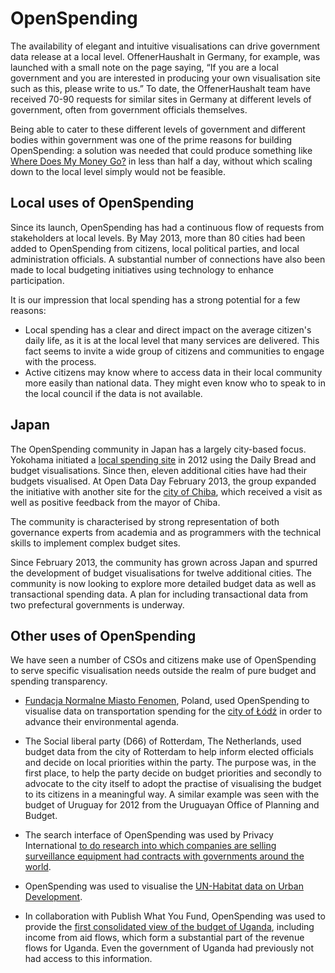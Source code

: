 # OpenSpending

The availability of elegant and intuitive visualisations can drive government data release at a local level. OffenerHaushalt in Germany, for example, was launched with a small note on the page saying, “If you are a local government and you are interested in producing your own visualisation site such as this, please write to us.” To date, the OffenerHaushalt team have received 70-90 requests for similar sites in Germany at different levels of government, often from government officials themselves. 

Being able to cater to these different levels of government and different bodies within government was one of the prime reasons for building OpenSpending: a solution was needed that could produce something like <a href="http://wheredoesmymoneygo.org">Where Does My Money Go?</a> in less than half a day, without which scaling down to the local level simply would not be feasible. 


## Local uses of OpenSpending 

Since its launch, OpenSpending has had a continuous flow of requests from stakeholders at local levels. By May 2013, more than 80 cities had been added to OpenSpending from citizens, local political parties, and local administration officials. A substantial number of connections have also been made to local budgeting initiatives using technology to enhance participation. 

It is our impression that local spending has a strong potential for a few reasons:

* Local spending has a clear and direct impact on the average citizen's daily life, as it is at the local level that many services are delivered. This fact seems to invite a wide group of citizens and communities to engage with the process.
* Active citizens may know where to access data in their local community more easily than national data. They might even know who to speak to in the local council if the data is not available.

## Japan

The OpenSpending community in Japan has a largely city-based focus. Yokohama initiated a <a href="http://spending.jp/">local spending site</a>  in 2012 using the Daily Bread and budget visualisations. Since then, eleven additional cities have had their budgets visualised. At Open Data Day February 2013, the group expanded the initiative with another site for the <a href="http://chiba.spending.jp/">city of Chiba</a>, which received a visit as well as positive feedback from the mayor of Chiba.

The community is characterised by strong representation of both governance experts from academia and as programmers with the technical skills to implement complex budget sites.  

Since February 2013, the community has grown across Japan and spurred the development of budget visualisations for twelve additional cities.  The community is now looking to explore more detailed budget data as well as transactional spending data. A plan for including transactional data from two prefectural governments is underway. 

## Other uses of OpenSpending

We have seen a number of CSOs and citizens make use of OpenSpending to serve specific visualisation needs outside the realm of pure budget and spending transparency.  

* <a href="http://www.fundacjafenomen.pl/">Fundacja Normalne Miasto Fenomen</a>, Poland, used OpenSpending to visualise data on transportation spending for the <a href="http://www.google.com/url?q=http%3A%2F%2Fopenspending.org%2Flodz_2013_transport_budget&sa=D&sntz=1&usg=AFQjCNGQheo8Wg1kQ7ztn27o2k7TqcsV8Q">city of  Łódź</a> in order to advance their environmental agenda. 
	
* The Social liberal party (D66) of Rotterdam, The Netherlands, used budget data from the city of Rotterdam to help inform elected officials and decide on local priorities within the party. The purpose was, in the first place, to help the party decide on budget priorities and secondly to advocate to the city itself to adopt the practise of visualising the budget to its citizens in a meaningful way. A similar example was seen with the budget of Uruguay for 2012 from the Uruguayan Office of Planning and Budget. 

* The search interface of OpenSpending was used by Privacy International <a href="http://community.openspending.org/2012/02/how-spending-stories-fact-checks-big-brother-the-wiretappers-ball/">to do research into which companies are selling surveillance equipment had contracts with governments around the world</a>. 

* OpenSpending was used to visualise the <a href="http://community.openspending.org/2013/04/visualising-urban-development-data-at-un-habitat/">UN-Habitat data on Urban Development</a>.  

* In collaboration with Publish What You Fund, OpenSpending was used to provide the <a href="http://publishwhatyoufund.org/uganda/#/~/aid-and-domestic-spending-in-uganda-br----usd-">first consolidated view of the budget of Uganda</a>, including income from aid flows, which form a substantial part of the revenue flows for Uganda. Even the government of Uganda had previously not had access to this information. 